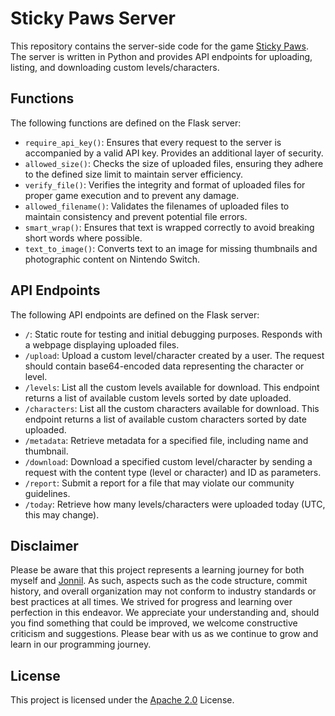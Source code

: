 # Sticky Paws Server

This repository contains the server-side code for the game [Sticky Paws](https://github.com/Jonnil/Sticky-Paws-DX). The server is written in Python and provides API endpoints for uploading, listing, and downloading custom levels/characters.

## Functions

The following functions are defined on the Flask server:

- `require_api_key()`: Ensures that every request to the server is accompanied by a valid API key. Provides an additional layer of security.
- `allowed_size()`: Checks the size of uploaded files, ensuring they adhere to the defined size limit to maintain server efficiency.
- `verify_file()`: Verifies the integrity and format of uploaded files for proper game execution and to prevent any damage.
- `allowed_filename()`: Validates the filenames of uploaded files to maintain consistency and prevent potential file errors.
- `smart_wrap()`: Ensures that text is wrapped correctly to avoid breaking short words where possible.
- `text_to_image()`: Converts text to an image for missing thumbnails and photographic content on Nintendo Switch.

## API Endpoints

The following API endpoints are defined on the Flask server:

- `/`: Static route for testing and initial debugging purposes. Responds with a webpage displaying uploaded files.
- `/upload`: Upload a custom level/character created by a user. The request should contain base64-encoded data representing the character or level.
- `/levels`: List all the custom levels available for download. This endpoint returns a list of available custom levels sorted by date uploaded.
- `/characters`: List all the custom characters available for download. This endpoint returns a list of available custom characters sorted by date uploaded.
- `/metadata`: Retrieve metadata for a specified file, including name and thumbnail.
- `/download`: Download a specified custom level/character by sending a request with the content type (level or character) and ID as parameters.
- `/report`: Submit a report for a file that may violate our community guidelines.
- `/today`: Retrieve how many levels/characters were uploaded today (UTC, this may change).

## Disclaimer

Please be aware that this project represents a learning journey for both myself and [Jonnil](https://github.com/Jonnil). As such, aspects such as the code structure, commit history, and overall organization may not conform to industry standards or best practices at all times. We strived for progress and learning over perfection in this endeavor. We appreciate your understanding and, should you find something that could be improved, we welcome constructive criticism and suggestions. Please bear with us as we continue to grow and learn in our programming journey.

## License

This project is licensed under the [Apache 2.0](./LICENSE) License.
